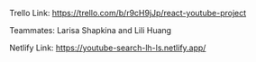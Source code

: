 Trello Link: https://trello.com/b/r9cH9jJp/react-youtube-project

Teammates: Larisa Shapkina and Lili Huang

Netlify Link: https://youtube-search-lh-ls.netlify.app/
